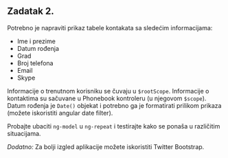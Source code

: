 ## Zadatak 2.

Potrebno je napraviti prikaz tabele kontakata sa sledećim informacijama:

* Ime i prezime
* Datum rođenja
* Grad
* Broj telefona
* Email
* Skype

Informacije o trenutnom korisniku se čuvaju u `$rootScope`. Informacije o kontaktima su sačuvane u Phonebook kontroleru (u njegovom  `$scope`).
Datum rođenja je `Date()` objekat i potrebno ga je formatirati prilikom prikaza
(možete iskoristiti angular date filter).

Probajte ubaciti `ng-model` u `ng-repeat` i testirajte kako se ponaša u različitim situacijama.

_Dodatno:_ Za bolji izgled aplikacije možete iskoristiti Twitter Bootstrap.
